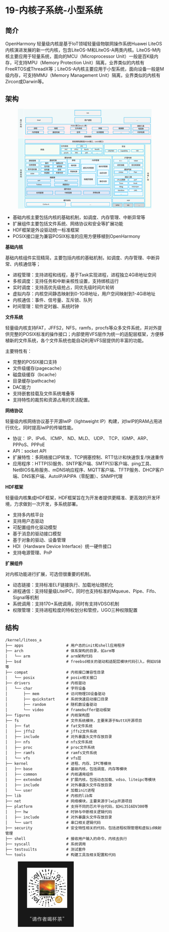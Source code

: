 # 19-内核子系统-小型系统

## 简介

OpenHarmony 轻量级内核是基于IoT领域轻量级物联网操作系统Huawei LiteOS内核演进发展的新一代内核，包含LiteOS-M和LiteOS-A两类内核。LiteOS-M内核主要应用于轻量系统，面向的MCU（Microprocessor Unit）一般是百K级内存，可支持MPU（Memory Protection Unit）隔离，业界类似的内核有FreeRTOS或ThreadX等；LiteOS-A内核主要应用于小型系统，面向设备一般是M级内存，可支持MMU（Memory Management Unit）隔离，业界类似的内核有Zircon或Darwin等。

## 架构

<figure><img src=".gitbook/assets/image (59).png" alt=""><figcaption></figcaption></figure>

* 基础内核主要包括内核的基础机制，如调度、内存管理、中断异常等
* 扩展组件主要包括文件系统、网络协议和安全等扩展功能
* HDF框架是外设驱动统一标准框架
* POSIX接口是为兼容POSIX标准的应用方便移植到OpenHarmony

**基础内核**

基础内核组件实现精简，主要包括内核的基础机制，如调度、内存管理、中断异常、内核通信等；

* 进程管理：支持进程和线程，基于Task实现进程，进程独立4GiB地址空间
* 多核调度：支持任务和中断亲核性设置，支持绑核运行
* 实时调度：支持高优先级抢占，同优先级时间片轮转
* 虚拟内存：内核空间静态映射到0-1GiB地址，用户空间映射到1-4GiB地址
* 内核通信：事件、信号量、互斥锁、队列
* 时间管理：软件定时器、系统时钟

**文件系统**

轻量级内核支持FAT，JFFS2，NFS，ramfs，procfs等众多文件系统，并对外提供完整的POSIX标准的操作接口；内部使用VFS层作为统一的适配层框架，方便移植新的文件系统，各个文件系统也能自动利用VFS层提供的丰富的功能。

主要特性有：

* 完整的POSIX接口支持
* 文件级缓存(pagecache）
* 磁盘级缓存（bcache）
* 目录缓存(pathcache)
* DAC能力
* 支持嵌套挂载及文件系统堆叠等
* 支持特性的裁剪和资源占用的灵活配置。

**网络协议**

轻量级内核网络协议基于开源lwIP（lightweight IP）构建，对lwIP的RAM占用进行优化，同时提高lwIP的传输性能。

* 协议： IP、IPv6、 ICMP、 ND、MLD、 UDP、 TCP、IGMP、ARP、PPPoS、PPPoE
* API：socket API
* 扩展特性：多网络接口IP转发、TCP拥塞控制、RTT估计和快速恢复/快速重传
* 应用程序：HTTP(S)服务、SNTP客户端、SMTP(S)客户端、ping工具、NetBIOS名称服务、mDNS响应程序、MQTT客户端、TFTP服务、DHCP客户端、DNS客户端、AutoIP/APIPA（零配置）、SNMP代理

**HDF框架**

轻量级内核集成HDF框架，HDF框架旨在为开发者提供更精准、更高效的开发环境，力求做到一次开发，多系统部署。

* 支持多内核平台
* 支持用户态驱动
* 可配置组件化驱动模型
* 基于消息的驱动接口模型
* 基于对象的驱动、设备管理
* HDI（Hardware Device Interface）统一硬件接口
* 支持电源管理、PnP

**扩展组件**

对内核功能进行扩展，可选但很重要的机制。

* 动态链接：支持标准ELF链接执行、加载地址随机化
* 进程通信：支持轻量级LiteIPC，同时也支持标准的Mqueue、Pipe、Fifo、Signal等机制
* 系统调用：支持170+系统调用，同时有支持VDSO机制
* 权限管理：支持进程粒度的特权划分和管控，UGO三种权限配置

## 结构

```
/kernel/liteos_a
├── apps                   # 用户态的init和shell应用程序
├── arch                   # 体系架构的目录，如arm等
│   └── arm                # arm架构代码
├── bsd                    # freebsd相关的驱动和适配层模块代码引入，例如USB等
├── compat                 # 内核接口兼容性目录
│   └── posix              # posix相关接口
├── drivers                # 内核驱动
│   └── char               # 字符设备
│       ├── mem            # 访问物理IO设备驱动
│       ├── quickstart     # 系统快速启动接口目录
│       ├── random         # 随机数设备驱动
│       └── video          # framebuffer驱动框架
├── figures                # 内核架构图
├── fs                     # 文件系统模块，主要来源于NuttX开源项目
│   ├── fat                # fat文件系统
│   ├── jffs2              # jffs2文件系统
│   ├── include            # 对外暴露头文件存放目录
│   ├── nfs                # nfs文件系统
│   ├── proc               # proc文件系统
│   ├── ramfs              # ramfs文件系统
│   └── vfs                # vfs层
├── kernel                 # 进程、内存、IPC等模块
│   ├── base               # 基础内核，包括调度、内存等模块
│   ├── common             # 内核通用组件
│   ├── extended           # 扩展内核，包括动态加载、vdso、liteipc等模块
│   ├── include            # 对外暴露头文件存放目录
│   └── user               # 加载init进程
├── lib                    # 内核的lib库
├── net                    # 网络模块，主要来源于lwip开源项目
├── platform               # 支持不同的芯片平台代码，如Hi3516DV300等
│   ├── hw                 # 时钟与中断相关逻辑代码
│   ├── include            # 对外暴露头文件存放目录
│   └── uart               # 串口相关逻辑代码
├── security               # 安全特性相关的代码，包括进程权限管理和虚拟id映射管理
├── shell                  # 接收用户输入的命令，内核去执行
├── syscall                # 系统调用
├── testsuilts             # 测试套件
└── tools                  # 构建工具及相关配置和代码

```

<figure><img src=".gitbook/assets/1719478519308.png" alt="" width="177"><figcaption></figcaption></figure>
